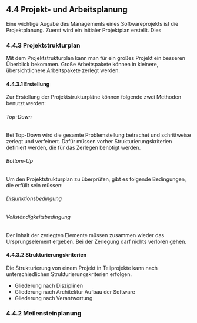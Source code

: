 ## 4.4 Projekt- und Arbeitsplanung
Eine wichtige Augabe des Managements eines Softwareprojekts ist die Projektplanung.
Zuerst wird ein initialer Projektplan erstellt. Dies

### 4.4.3 Projektstrukturplan
Mit dem Projektstrukturplan kann man für ein großes Projekt ein besseren Überblick bekommen. Große Arbeitspakete können in kleinere, übersichtlichere Arbeitspakete zerlegt werden.

#### 4.4.3.1 Erstellung
Zur Erstellung der Projektstrukturpläne können folgende zwei Methoden benutzt werden:

###### Top-Down
Bei Top-Down wird die gesamte Problemstellung betrachet und schrittweise zerlegt und verfeinert. Dafür müssen vorher Strukturierungskriterien definiert werden, die für das Zerlegen benötigt werden.

###### Bottom-Up

Um den Projektstrukturplan zu überprüfen, gibt es folgende Bedingungen, die erfüllt sein müssen:

###### Disjunktionsbedingung

###### Vollständigkeitsbedingung
Der Inhalt der zerlegten Elemente müssen zusammen wieder das Ursprungselement ergeben. Bei der Zerlegung darf nichts verloren gehen.

#### 4.4.3.2 Strukturierungskriterien
Die Strukturierung von einem Projekt in Teilprojekte kann nach unterschiedlichen Strukturierungskriterien erfolgen.

* Gliederung nach Disziplinen
* Gliederung nach Architektur Aufbau der Software
* Gliederung nach Verantwortung

### 4.4.2 Meilensteinplanung
